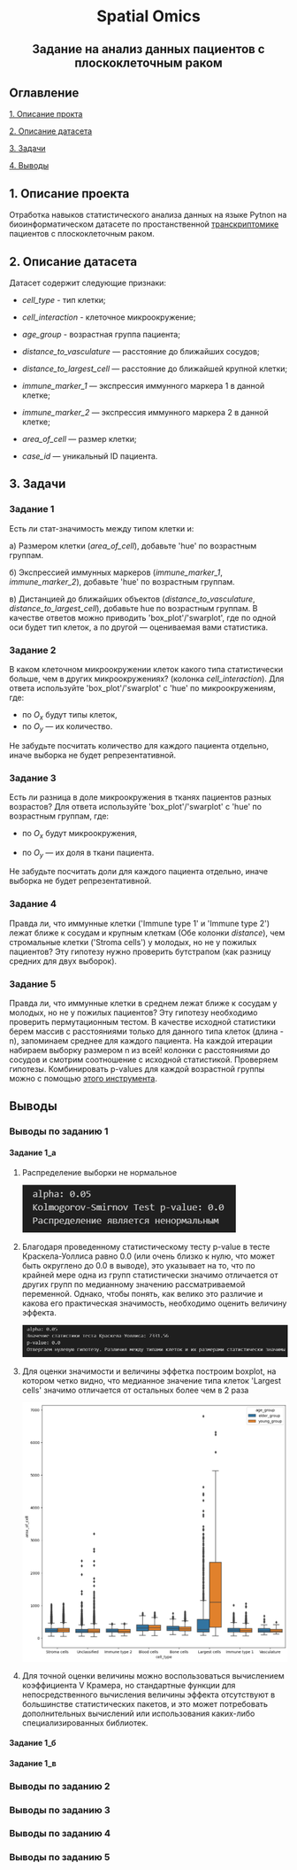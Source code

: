 <h1 align="center">Spatial Omics</h1>
<h2 align="center">Задание на анализ данных пациентов с плоскоклеточным раком</h2>

## Оглавление

[1. Описание прокта](#1-описание-проекта)

[2. Описание датасета](#2-описание-датасета)

[3. Задачи](#3-задачи)

[4. Выводы]()

## 1. Описание проекта

Отработка навыков статистического анализа данных на языке Pytnon на биоинформатическом датасете по простанственной [транскриптомике](https://institut-curie.org/popin/spatial-omics) пациентов с плоскоклеточным раком.

## 2. Описание датасета

Датасет содержит следующие признаки:

- *cell_type* - тип клетки;

- *cell_interaction* - клеточное микроокружение;

- *age_group* - возрастная группа пациента;

- *distance_to_vasculature* — расстояние до ближайших сосудов;

- *distance_to_largest_cell* — расстояние до ближайшей крупной клетки;

- *immune_marker_1* — экспрессия иммунного маркера 1 в данной клетке;

- *immune_marker_2* — экспрессия иммунного маркера 2 в данной клетке;

- *area_of_cell* — размер клетки;

- *case_id* — уникальный ID пациента.

## 3. Задачи

### Задание 1

Есть ли стат-значимость между типом клетки и:

а) Размером клетки (*area_of_cell*), добавьте 'hue' по возрастным группам.

б) Экспрессией иммунных маркеров (*immune_marker_1*, *immune_marker_2*), добавьте 'hue' по возрастным группам.

в) Дистанцией до ближайших объектов (*distance_to_vasculature*, *distance_to_largest_cell*), добавьте hue по возрастным группам.
В качестве ответов можно приводить 'box_plot'/'swarplot', где по одной оси будет тип клеток, а по другой — оцениваемая вами статистика.

### Задание 2

В каком клеточном микроокружении клеток какого типа статистически больше, чем в других микроокружениях? (колонка *cell_interaction*). Для ответа используйте 'box_plot'/'swarplot' с 'hue' по микроокружениям, где:

- по $О_х$ будут типы клеток,
- по $О_у$ — их количество.

Не забудьте посчитать количество для каждого пациента отдельно, иначе выборка не будет репрезентативной.

### Задание 3

Есть ли разница в доле микроокружения в тканях пациентов разных возрастов? Для ответа используйте 'box_plot'/'swarplot' с 'hue' по возрастным группам, где:

- по $О_х$ будут микроокружения,

- по $О_у$ — их доля в ткани пациента.

Не забудьте посчитать доли для каждого пациента отдельно, иначе выборка не будет репрезентативной.

### Задание 4

Правда ли, что иммунные клетки ('Immune type 1' и 'Immune type 2') лежат ближе к сосудам и крупным клеткам (Обе колонки *distance*), чем стромальные клетки ('Stroma cells') у молодых, но не у пожилых пациентов? Эту гипотезу нужно проверить бутстрапом (как разницу средних для двух выборок).

### Задание 5

Правда ли, что иммунные клетки в среднем лежат ближе к сосудам у молодых, но не у пожилых пациентов? Эту гипотезу необходимо проверить пермутационным тестом. В качестве исходной статистики берем массив с расстояниями только для данного типа клеток (длина - n), запоминаем среднее для каждого пациента. На каждой итерации набираем выборку размером n из всей! колонки с расстояниями до сосудов и смотрим соотношение с исходной статистикой. Проверяем гипотезы. Комбинировать p-values для каждой возрастной группы можно с помощью [этого инструмента](https://docs.scipy.org/doc/scipy/reference/generated/scipy.stats.combine_pvalues.html).

## Выводы

### Выводы по заданию 1

#### Задание 1_а
1) Распределение выборки не нормальное

    ![alt text](image.png)

2) Благодаря проведенному статистическому тесту p-value в тесте Краскела-Уоллиса равно 0.0 (или очень близко к нулю, что может быть округлено до 0.0 в выводе), это указывает на то, что по крайней мере одна из групп статистически значимо отличается от других групп по медианному значению рассматриваемой переменной. Однако, чтобы понять, как велико это различие и какова его практическая значимость, необходимо оценить величину эффекта.

    ![alt text](image-1.png)

3) Для оценки значимости и величины эффетка построим boxplot, на котором четко видно, что медианное значение типа клеток 'Largest cells' значимо отличается от остальных более чем в 2 раза

    ![alt text](image-2.png)

4) Для точной оценки величины можно воспользоваться вычислением коэффициента V Крамера, но стандартные функции для непосредственного вычисления величины эффекта отсутствуют в большинстве статистических пакетов, и это может потребовать дополнительных вычислений или использования каких-либо специализированных библиотек.

#### Задание 1_б

#### Задание 1_в

### Выводы по заданию 2

### Выводы по заданию 3

### Выводы по заданию 4

### Выводы по заданию 5